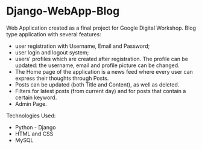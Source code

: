 # Django-WebApp-Blog

Web Application created as a final project for Google Digital Workshop.
Blog type application with several features:
- user registration with Username, Email and Password;
- user login and logout system;
- users' profiles which are created after registration. The profile can be updated: the username, email and profile picture can be changed.
- The Home page of the application is a news feed where every user can express their thoughts through Posts.
- Posts can be updated (both Title and Content), as well as deleted. 
- Filters for latest posts (from current day) and for posts that contain a certain keyword.
- Admin Page.

Technologies Used: 
- Python - Django
- HTML and CSS
- MySQL
